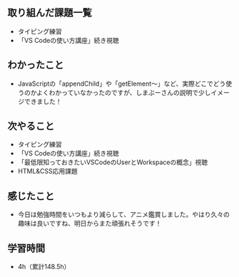 ## 取り組んだ課題一覧
- タイピング練習
- 「VS Codeの使い方講座」続き視聴
## わかったこと
- JavaScriptの「appendChild」や「getElement〜」など、実際どこでどう使うのかよくわかっていなかったのですが、しまぶーさんの説明で少しイメージできました！
## 次やること
- タイピング練習
- 「VS Codeの使い方講座」続き視聴
- 「最低限知っておきたいVSCodeのUserとWorkspaceの概念」視聴
- HTML&CSS応用課題
## 感じたこと
- 今日は勉強時間をいつもより減らして、アニメ鑑賞しました。やはり久々の趣味は良いですね、明日からまた頑張れそうです！
## 学習時間
- 4h（累計148.5h）
